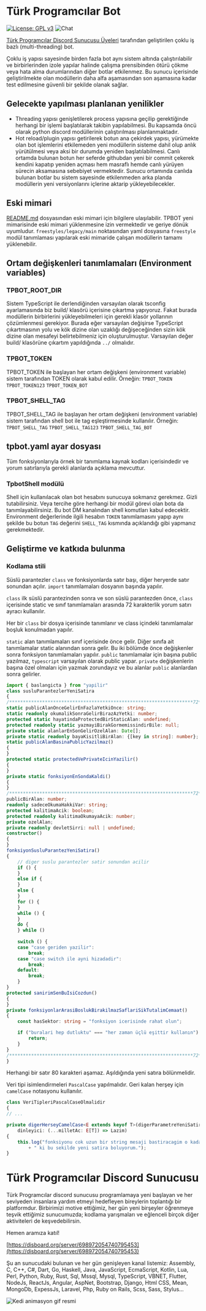 # Türk Programcılar Bot
[![License: GPL v3](https://img.shields.io/badge/License-GPLv3-blue.svg)](https://www.gnu.org/licenses/gpl-3.0) ![Chat](https://img.shields.io/discord/698972054740795453?label=chat&logo=discord)

[Türk Programcılar Discord Sunucusu Üyeleri](https://disboard.org/server/698972054740795453) 
tarafından geliştirilen çoklu iş bazlı (multi-threading) bot.

Çoklu iş yapısı sayesinde birden fazla bot aynı sistem altında çalıştırılabilir 
ve birbirlerinden izole yapılar halinde çalışma prensibinden ötürü çökme veya 
hata alma durumlarından diğer botlar etkilenmez. Bu sunucu içerisinde 
geliştirilmekte olan modüllerin daha alfa aşamasından son aşamasına kadar test
edilmesine güvenli bir şekilde olanak sağlar.

## Gelecekte yapılması planlanan yenilikler
- Threading yapısı genişletilerek process yapısına geçilip gerektiğinde herhangi
bir işlemi başlatılarak takibin yapılabilmesi. Bu kapsamda öncü olarak python
discord modüllerinin çalıştırılması planlanmaktadır.
- Hot reload/plugin yapısı getirilerek botun ana çekirdek yapısı, yürümekte olan
bot işlemlerini etkilemeden yeni modüllerin sisteme dahil olup anlık 
yürütülmesi veya aksi bir durumda yeniden başlatılabilmesi. Canlı ortamda 
bulunan botun her seferde githubdan yeni bir commit çekerek kendini kapatıp
yeniden açması hem masraflı hemde canlı yürüyen sürecin aksamasına sebebiyet 
vermektedir. Sunucu ortamında canlıda bulunan botlar bu sistem sayesinde 
etkilenmeden arka planda modüllerin yeni versiyonlarını içlerine aktarip 
yükleyebilecekler.

## Eski mimari
[README.md](greenfield/v2/modules/freestyle/legacy/README.md) dosyasından eski 
mimari için bilgilere ulaşılabilir. TPBOT yeni mimarisinde eski mimari 
yüklenmesine izin vermektedir ve geriye dönük uyumludur. 
`freestyles/legacy/main` noktasından yaml dosyasına `freestyle` modül 
tanımlaması yapılarak eski mimaride çalışan modüllerin tamamı yüklenebilir.

## Ortam değişkenleri tanımlamaları (Environment variables)

### TPBOT_ROOT_DIR
Sistem TypeScript ile derlendiğinden varsayılan olarak tsconfig ayarlamasında
biz build/ klasörü içerisine çıkartma yapıyoruz. Fakat burada modüllerin 
birbirlerini yükleyebilmeleri için gerekli klasör yollarının çözümlenmesi
gerekiyor. Burada eğer varsayılan değişirse TypeScript çıkartmasının yolu ve
kök dizine olan uzaklığı değişeceğinden sizin kök dizine olan mesafeyi
belirtebilmeniz için oluşturulmuştur. Varsayılan değer build/ klasörüne çıkartım
yapıldığında `../` olmalıdır.

### TPBOT_TOKEN
TPBOT_TOKEN ile başlayan her ortam değişkeni (environment variable) sistem 
tarafından TOKEN olarak kabul edilir. Örneğin:
    `TPBOT_TOKEN`    `TPBOT_TOKEN123`    `TPBOT_TOKEN_BOT`

### TPBOT_SHELL_TAG
TPBOT_SHELL_TAG ile başlayan her ortam değişkeni (environment variable) sistem 
tarafından shell bot ile tag eşleştirmesinde kullanılır. Örneğin:
    `TPBOT_SHELL_TAG`    `TPBOT_SHELL_TAG123`    `TPBOT_SHELL_TAG_BOT`

## tpbot.yaml ayar dosyası
Tüm fonksiyonlarıyla örnek bir tanımlama kaynak kodları içerisindedir ve yorum 
satırlarıyla gerekli alanlarda açıklama mevcuttur.

### TpbotShell modülü
Shell için kullanılacak olan bot hesabını sunucuya sokmanız gerekmez.
Gizli tutabilirsiniz. Veya tercihe göre herhangi bir modül görevi olan bota da
tanımlayabilirsiniz. Bu bot DM kanalından shell
komutları kabul edecektir. Environment değerlerinde ilgili hesabın `TOKEN` 
tanımlamasını yapıp aynı şekilde bu botun `TAG` değerini `SHELL_TAG` kısmında 
açıklandığı gibi yapmanız gerekmektedir.

## Geliştirme ve katkıda bulunma
### Kodlama stili
Süslü parantezler `class` ve fonksiyonlarda satır başı, diğer heryerde
satır sonundan açılır. `import` tanımlamaları dosyanın başında yapılır.

`class` ilk süslü parantezinden sonra ve son süslü parantezden
önce, `class` içerisinde static ve sınıf tanımlamaları arasında 72 karakterlik
yorum satırı ayracı kullanılır.

Her bir `class` bir dosya içerisinde tanımlanır ve class içindeki tanımlamalar
boşluk konulmadan yapılır.

`static` alan tanımlamaları sınıf içerisinde önce gelir. Diğer sınıfa ait
tanımlamalar static alanından sonra gelir. Bu iki bölümde önce değişkenler
sonra fonksiyon tanımlamaları yapılır. `public` tanımlamalar için başına public
yazılmaz, `typescript` varsayılan olarak public yapar. `private` değişkenlerin
başına özel olmaları için yazmak zorundayız ve bu alanlar `public` alanlardan
sonra gelirler.
```ts
import { baslangicta } from "yapilir"
class susluParantezlerYeniSatira
{
/*******************************************************************72*/
static publicAlanOnceGelirEnFazlaYetkiOnce: string;
static readonly okumalikSonraGelirBirazAzYetki: number;
protected static hayatindaProtectedBirStaticAlan: undefined;
protected readonly static yazmayiBirakGormemissindirBile: null;
private static alanlarEnSonGelirOzelAlan: Date[];
private static readonly bayaKisitliBirAlan: {[key in string]: number};
static publicAlanBasinaPublicYazilmaz()
{
}
protected static protectedVePrivateIcinYazilir()
{
}
private static fonksiyonEnSondaKaldi()
{
}
/*******************************************************************72*/
publicBirAlan: number;
readonly sadeceOkumaHakkiVar: string;
protected kalitimaAcik: boolean;
protected readonly kalitimaOkumayaAcik: number;
private ozelAlan;
private readonly devletSirri: null | undefined;
constructor()
{
}
fonksiyonSusluParantezYeniSatira()
{
    // diger suslu parantezler satir sonundan acilir
    if () {
    }
    else if {
    }
    else {
    }
    for () {
    }
    while () {
    }
    do {
    } while ()
    
    switch () {
    case "case geriden yazilir":
        break;
    case "case switch ile ayni hizadadir":
        break;
    default:
        break;
    }
}
protected sanirimSenBuIsiCozdun()
{
}
private fonksiyonlarArasiBoslukBirakilmazSaflariSikTutalimCemaat()
{
    const hasSektor: string = "fonksiyon icerisinde rahat olun";

    if ("buralari hep dutluktu" === "her zaman üçlü eşittir kullanın") {
        return;
    }
}
/*******************************************************************72*/
}
```
Herhangi bir satır 80 karakteri aşamaz. Aşıldığında yeni satıra bölünmelidir.

Veri tipi isimlendirmeleri `PascalCase` yapılmalıdır. Geri kalan herşey için 
`camelCase` notasyonu kullanılır.
```ts
class VeriTipleriPascalCaseOlmalidir
{
// ...

private digerHerseyCamelCase<E extends keyof T>(digerParametreYeniSatira: E,
    dinleyici: (...milletAc: E[T]) => Lazim)
{
    this.log("fonksiyonu cok uzun bir string mesaji bastiracagim o kadar uzun"
        + " ki bu sekilde yeni satira boluyorum.");
}
```

# Türk Programcılar Discord Sunucusu

Türk Programcılar discord sunucusu programlamaya yeni başlayan ve her seviyeden insanlara yardım etmeyi hedefleyen bireylerin toplantığı bir platformdur. Birbirimizi motive ettiğimiz, her gün yeni birşeyler öğrenmeye teşvik ettiğimiz sunucumuzda; kodlama yarışmaları ve eğlenceli birçok diğer aktiviteleri de keşvedebilirsin.

Hemen aramıza katıl!

[https://disboard.org/server/698972054740795453](https://disboard.org/server/698972054740795453)

Şu an sunucudaki bulunan ve her gün genişleyen kanal listemiz: Assembly, C, C++, C#, Dart, Go, Haskell, Java, JavaScript, EcmaScript, Kotlin, Lua, Perl, Python, Ruby, Rust, Sql, Mssql, Mysql, TypeScript, VBNET, Flutter, NodeJs, ReactJs, Angular, AspNet, Bootstrap, Django, Html CSS, Mean, MongoDb, ExpessJs, Laravel, Php, Ruby on Rails, Scss, Sass, Stylus...

![Kedi animasyon gif resmi](https://media.giphy.com/media/vFKqnCdLPNOKc/giphy.gif)
